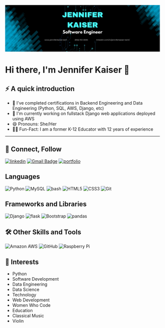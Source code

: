 <img src="https://github.com/jenniferKaiser21/jenniferKaiser21/blob/7cdaeec7348574611cf551a44f4fdfe71ff94b3e/_Banner.png">

# Hi there, I'm Jennifer Kaiser 👋

<!--
**jenniferKaiser21/jenniferKaiser21** is a ✨ _special_ ✨ repository because its `README.md` (this file) appears on your GitHub profile.

Here are some ideas to get you started:

- 🔭 I’m currently working on ...
- 🌱 I’m currently learning ...
- 👯 I’m looking to collaborate on ...
- 🤔 I’m looking for help with ...
- 💬 Ask me about ...
- 📫 How to reach me: ...
- 😄 Pronouns: ...
- ⚡ Fun fact: ...
-->

## ⚡ A quick introduction
* 🔭 I've completed certifications in Backend Engineering and Data Engineering (Python, SQL, AWS, Django, etc)
* 🌱 I'm currently working on fullstack Django web applications deployed using AWS
* 😄 Pronouns: She/Her
* 👩‍🏫 Fun-Fact: I am a former K-12 Educator with 12 years of experience
---

## 🤝 Connect, Follow
[![linkedin](https://img.shields.io/badge/linkedin-0A66C2?style=for-the-badge&logo=linkedin&logoColor=white)](https://www.linkedin.com/in/jenniferkaiser-tech)
[![Gmail Badge](https://img.shields.io/badge/-Email%20Me-c14438?style=for-the-badge&logo=Gmail&logoColor=white&link=mailto:jenniferkaiser.tech@gmail.com)](mailto:jenniferkaiser.tech@gmail.com)
[![portfolio](https://img.shields.io/badge/-Website-green?style=for-the-badge&logo=website&logoColor=white)](http://www.jenniferkaiser.tech)
<br>

## Languages
![Python](https://img.shields.io/badge/-Python-yellow?style=for-the-badge&logo=Python)
![MySQL](https://img.shields.io/badge/-MySQL-purple?style=for-the-badge&logo=mysql)
![bash](https://img.shields.io/badge/-bash-green?style=for-the-badge&logo=bash)
![HTML5](https://img.shields.io/badge/-HTML5-E34F26?style=for-the-badge&logo=html5&logoColor=white)
![CSS3](https://img.shields.io/badge/-CSS3-1572B6?style=for-the-badge&logo=css3)
![Git](https://img.shields.io/badge/-Git-black?style=for-the-badge&logo=git)
<br>

## Frameworks and Libraries
![Django](https://img.shields.io/badge/-Django-green?style=for-the-badge&logo=Django)
![flask](https://img.shields.io/badge/-flask-red?style=for-the-badge&logo=flask)
![Bootstrap](https://img.shields.io/badge/-Bootstrap-563D7C?style=for-the-badge&logo=bootstrap)
![pandas](https://img.shields.io/badge/-pandas-black?style=for-the-badge&logo=pandas)
<br>

## 🛠 Other Skills and Tools
![Amazon AWS](https://img.shields.io/badge/Amazon%20AWS-yellow?style=for-the-badge&logo=amazon-aws)
![GitHub](https://img.shields.io/badge/-GitHub-181717?style=for-the-badge&logo=github)
![Raspberry Pi](https://img.shields.io/badge/-Raspberry%20Pi-black?style=for-the-badge&logo=Raspberry-Pi)
<br>

## 🎻 Interests
* Python
* Software Development
* Data Engineering
* Data Science
* Technology
* Web Development
* Women Who Code
* Education
* Classical Music
* Violin
